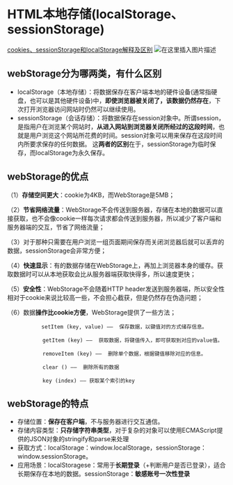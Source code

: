 # HTML本地存储(localStorage、sessionStorage)
[cookies、sessionStorage和localStorage解释及区别](https://www.cnblogs.com/pengc/p/8714475.html)
![在这里插入图片描述](https://img-blog.csdnimg.cn/20190909222836947.png?x-oss-process=image/watermark,type_ZmFuZ3poZW5naGVpdGk,shadow_10,text_aHR0cHM6Ly9ibG9nLmNzZG4ubmV0L2dhbmx1YmFiYTY2Ng==,size_16,color_FFFFFF,t_70)

## webStorage分为哪两类，有什么区别
- localStorage（本地存储）：将数据保存在客户端本地的硬件设备(通常指硬盘，也可以是其他硬件设备)中，**即使浏览器被关闭了，该数据仍然存在**，下次打开浏览器访问网站时仍然可以继续使用。
- sessionStorage（会话存储）：将数据保存在session对象中。所谓session，是指用户在浏览某个网站时，**从进入网站到浏览器关闭所经过的这段时间**，也就是用户浏览这个网站所花费的时间。session对象可以用来保存在这段时间内所要求保存的任何数据。
这**两者的区别**在于，sessionStorage为临时保存，而localStorage为永久保存。
## webStorage的优点
（1）**存储空间更大**：cookie为4KB，而WebStorage是5MB；

（2）**节省网络流量**：WebStorage不会传送到服务器，存储在本地的数据可以直接获取，也不会像cookie一样每次请求都会传送到服务器，所以减少了客户端和服务器端的交互，节省了网络流量；

（3）对于那种只需要在用户浏览一组页面期间保存而关闭浏览器后就可以丢弃的数据，sessionStorage会非常方便；

（4）**快速显示**：有的数据存储在WebStorage上，再加上浏览器本身的缓存。获取数据时可以从本地获取会比从服务器端获取快得多，所以速度更快；

（5）**安全性**：WebStorage不会随着HTTP header发送到服务器端，所以安全性相对于cookie来说比较高一些，不会担心截获，但是仍然存在伪造问题；

（6）数据**操作比cookie方便**，WebStorage提供了一些方法；

```
　　　      setItem (key, value) ——  保存数据，以键值对的方式储存信息。
  
      　　  getItem (key) ——  获取数据，将键值传入，即可获取到对应的value值。

        　　removeItem (key) ——  删除单个数据，根据键值移除对应的信息。

        　　clear () ——  删除所有的数据

        　　key (index) —— 获取某个索引的key
```
## webStorage的特点
- 存储位置：**保存在客户端**，不与服务器进行交互通信。
- 存储内容类型：**只存储字符串类型**，对于复杂的对象可以使用ECMAScript提供的JSON对象的stringify和parse来处理
- 获取方式：localStorage：window.localStorage，sessionStorage：window.sessionStorage。
- 应用场景：localStoragese：常用于**长期登录**（+判断用户是否已登录），适合长期保存在本地的数据。sessionStorage：**敏感账号一次性登录**